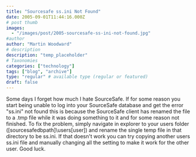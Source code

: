 ```yaml
---
title: "Sourcesafe ss.ini Not Found"
date: 2005-09-01T11:44:16.000Z
# post thumb
images:
  - "/images/post/2005-sourcesafe-ss-ini-not-found.jpg"
#author
author: "Martin Woodward"
# description
description: "temp_placeholder"
# Taxonomies
categories: ["technology"]
tags: ["blog", "archive"]
type: "regular" # available type (regular or featured)
draft: false
---
```


Some days I forget how much I hate SourceSafe. If for some reason you start being unable to log into your SourceSafe database and get the error "ss.ini" not found this is because the SourceSafe client has renamed the file to a .tmp file while it was doing something to it and for some reason not finished. To fix the problem, simply navigate in explorer to your users folder ([sourcesafedbpath]\users\[user]) and rename the single temp file in that directory to be ss.ini. If that doesn't work you can try copying another users ss.ini file and manually changing all the setting to make it work for the other user. Good luck.
